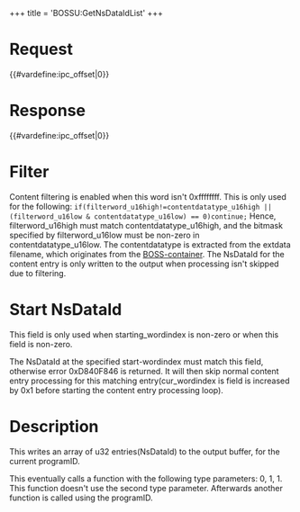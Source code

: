 +++
title = 'BOSSU:GetNsDataIdList'
+++

# Request

{{#vardefine:ipc_offset\|0}}

# Response

{{#vardefine:ipc_offset\|0}}

# Filter

Content filtering is enabled when this word isn't 0xffffffff. This is
only used for the following:
`if(filterword_u16high!=contentdatatype_u16high || (filterword_u16low & contentdatatype_u16low) == 0)continue;`
Hence, filterword_u16high must match contentdatatype_u16high, and the
bitmask specified by filterword_u16low must be non-zero in
contentdatatype_u16low. The contentdatatype is extracted from the
extdata filename, which originates from the
[BOSS-container](SpotPass "wikilink"). The NsDataId for the content
entry is only written to the output when processing isn't skipped due to
filtering.

# Start NsDataId

This field is only used when starting_wordindex is non-zero or when this
field is non-zero.

The NsDataId at the specified start-wordindex must match this field,
otherwise error 0xD840F846 is returned. It will then skip normal content
entry processing for this matching entry(cur_wordindex is field is
increased by 0x1 before starting the content entry processing loop).

# Description

This writes an array of u32 entries(NsDataId) to the output buffer, for
the current programID.

This eventually calls a function with the following type parameters: 0,
1, 1. This function doesn't use the second type parameter. Afterwards
another function is called using the programID.